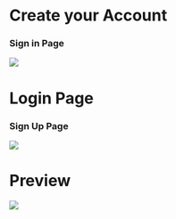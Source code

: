 
<h1>Create your Account</h1>
<h3>Sign in Page</h3>
<img src="https://media.discordapp.net/attachments/1113624117824978990/1354701268354072689/image.png?ex=67e63f5f&is=67e4eddf&hm=5abf64cfb8f4866bdc5dbcf13ce7b05d37507ce19f9962846374e2a2b59177f1&=&format=webp&quality=lossless&width=834&height=537">

<h1>Login Page</h1>
<h3>Sign Up Page</h3>
<img src="https://media.discordapp.net/attachments/1113624117824978990/1354702308684070912/image.png?ex=67e64057&is=67e4eed7&hm=2b8cd9394a62e2e3a15251c052c59a30e5eb5ba93e4d26d82bf634e2b410e7bd&=&format=webp&quality=lossless&width=754&height=469">

<h1>Preview</h1>
<img src="https://media.discordapp.net/attachments/1113624117824978990/1354705796843180165/Design_sem_nome.gif?ex=67e64397&is=67e4f217&hm=54fd4282b65fa678d346f7c10ed86e60d0203ef9f14481c3b4104823d74720b6&=&width=691&height=691">
